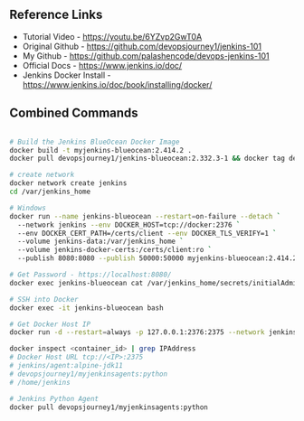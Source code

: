 ## Reference Links 
- Tutorial Video - https://youtu.be/6YZvp2GwT0A 
- Original Github - https://github.com/devopsjourney1/jenkins-101
- My Github - https://github.com/palashencode/devops-jenkins-101
- Official Docs - https://www.jenkins.io/doc/
- Jenkins Docker Install - https://www.jenkins.io/doc/book/installing/docker/

## Combined Commands
``` bash

# Build the Jenkins BlueOcean Docker Image
docker build -t myjenkins-blueocean:2.414.2 .
docker pull devopsjourney1/jenkins-blueocean:2.332.3-1 && docker tag devopsjourney1/jenkins-blueocean:2.332.3-1 myjenkins-blueocean:2.332.3-1

# create network
docker network create jenkins
cd /var/jenkins_home

# Windows
docker run --name jenkins-blueocean --restart=on-failure --detach `
  --network jenkins --env DOCKER_HOST=tcp://docker:2376 `
  --env DOCKER_CERT_PATH=/certs/client --env DOCKER_TLS_VERIFY=1 `
  --volume jenkins-data:/var/jenkins_home `
  --volume jenkins-docker-certs:/certs/client:ro `
  --publish 8080:8080 --publish 50000:50000 myjenkins-blueocean:2.414.2

# Get Password - https://localhost:8080/
docker exec jenkins-blueocean cat /var/jenkins_home/secrets/initialAdminPassword

# SSH into Docker
docker exec -it jenkins-blueocean bash

# Get Docker Host IP
docker run -d --restart=always -p 127.0.0.1:2376:2375 --network jenkins -v /var/run/docker.sock:/var/run/docker.sock alpine/socat tcp-listen:2375,fork,reuseaddr unix-connect:/var/run/docker.sock

docker inspect <container_id> | grep IPAddress
# Docker Host URL tcp://<IP>:2375
# jenkins/agent:alpine-jdk11
# devopsjourney1/myjenkinsagents:python
# /home/jenkins

# Jenkins Python Agent 
docker pull devopsjourney1/myjenkinsagents:python

```
